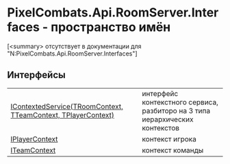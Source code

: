 # PixelCombats.Api.RoomServer.Interfaces - пространство имён


\[&lt;summary&gt; отсутствует в документации для "N:PixelCombats.Api.RoomServer.Interfaces"\]



## Интерфейсы
<table>
<tr>
<td><a href="7560407f-5a49-03ee-e909-e5d8162d1c67">IContextedService(TRoomContext, TTeamContext, TPlayerContext)</a></td>
<td>интерфейс контекстного сервиса, разбиторо на 3 типа иерархических контекстов</td></tr>
<tr>
<td><a href="a8c6f3fa-ac3b-6342-34e8-bdd1baed6b28">IPlayerContext</a></td>
<td>контекст игрока</td></tr>
<tr>
<td><a href="a8846ebd-5101-020e-d311-1e59d7401548">ITeamContext</a></td>
<td>контекст команды</td></tr>
</table>